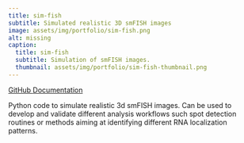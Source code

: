 ```yaml
---
title: sim-fish
subtitle: Simulated realistic 3D smFISH images
image: assets/img/portfolio/sim-fish.png
alt: missing
caption:
  title: sim-fish
  subtitle: Simulation of smFISH images.
  thumbnail: assets/img/portfolio/sim-fish-thumbnail.png
---
```


[GitHub <i class="fab fa-github fa-1x" aria-hidden="true"></i>](https://github.com/fish-quant/sim-fish)  [Documentation <i class="fas fa-question-circle fa-1x" aria-hidden="true"></i>](https://github.com/fish-quant/sim-fish/blob/develop/README.md)

Python code to simulate realistic 3d smFISH images. Can be used to develop and validate different analysis workflows such spot detection routines or methods aiming at identifying different RNA localization patterns.
